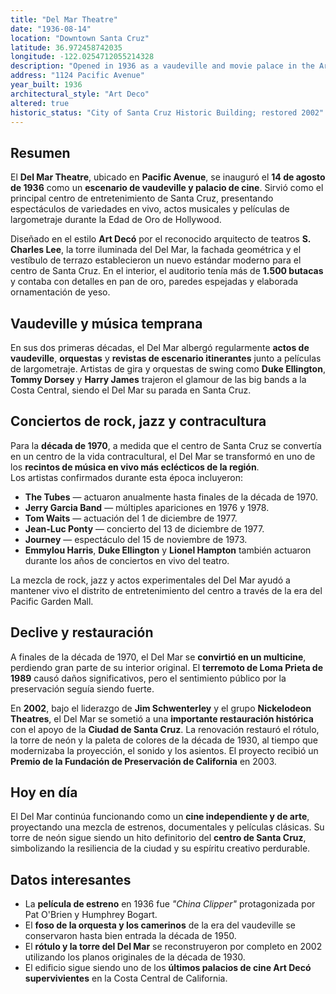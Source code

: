 ```yaml
---
title: "Del Mar Theatre"
date: "1936-08-14"
location: "Downtown Santa Cruz"
latitude: 36.972458742035
longitude: -122.0254712055214328
description: "Opened in 1936 as a vaudeville and movie palace in the Art Deco style, the Del Mar Theatre later became a major concert venue and remains a restored art-house landmark in downtown Santa Cruz."
address: "1124 Pacific Avenue"
year_built: 1936
architectural_style: "Art Deco"
altered: true
historic_status: "City of Santa Cruz Historic Building; restored 2002"
---
```


## Resumen

El **Del Mar Theatre**, ubicado en **Pacific Avenue**, se inauguró el **14 de agosto de 1936** como un **escenario de vaudeville y palacio de cine**. Sirvió como el principal centro de entretenimiento de Santa Cruz, presentando espectáculos de variedades en vivo, actos musicales y películas de largometraje durante la Edad de Oro de Hollywood.

Diseñado en el estilo **Art Decó** por el reconocido arquitecto de teatros **S. Charles Lee**, la torre iluminada del Del Mar, la fachada geométrica y el vestíbulo de terrazo establecieron un nuevo estándar moderno para el centro de Santa Cruz. En el interior, el auditorio tenía más de **1.500 butacas** y contaba con detalles en pan de oro, paredes espejadas y elaborada ornamentación de yeso.

## Vaudeville y música temprana

En sus dos primeras décadas, el Del Mar albergó regularmente **actos de vaudeville**, **orquestas** y **revistas de escenario itinerantes** junto a películas de largometraje. Artistas de gira y orquestas de swing como **Duke Ellington**, **Tommy Dorsey** y **Harry James** trajeron el glamour de las big bands a la Costa Central, siendo el Del Mar su parada en Santa Cruz.

## Conciertos de rock, jazz y contracultura

Para la **década de 1970**, a medida que el centro de Santa Cruz se convertía en un centro de la vida contracultural, el Del Mar se transformó en uno de los **recintos de música en vivo más eclécticos de la región**.  
Los artistas confirmados durante esta época incluyeron:

- **The Tubes** — actuaron anualmente hasta finales de la década de 1970.
- **Jerry Garcia Band** — múltiples apariciones en 1976 y 1978.
- **Tom Waits** — actuación del 1 de diciembre de 1977.
- **Jean-Luc Ponty** — concierto del 13 de diciembre de 1977.
- **Journey** — espectáculo del 15 de noviembre de 1973.
- **Emmylou Harris**, **Duke Ellington** y **Lionel Hampton** también actuaron durante los años de conciertos en vivo del teatro.

La mezcla de rock, jazz y actos experimentales del Del Mar ayudó a mantener vivo el distrito de entretenimiento del centro a través de la era del Pacific Garden Mall.

## Declive y restauración

A finales de la década de 1970, el Del Mar se **convirtió en un multicine**, perdiendo gran parte de su interior original. El **terremoto de Loma Prieta de 1989** causó daños significativos, pero el sentimiento público por la preservación seguía siendo fuerte.

En **2002**, bajo el liderazgo de **Jim Schwenterley** y el grupo **Nickelodeon Theatres**, el Del Mar se sometió a una **importante restauración histórica** con el apoyo de la **Ciudad de Santa Cruz**. La renovación restauró el rótulo, la torre de neón y la paleta de colores de la década de 1930, al tiempo que modernizaba la proyección, el sonido y los asientos. El proyecto recibió un **Premio de la Fundación de Preservación de California** en 2003.

## Hoy en día

El Del Mar continúa funcionando como un **cine independiente y de arte**, proyectando una mezcla de estrenos, documentales y películas clásicas. Su torre de neón sigue siendo un hito definitorio del **centro de Santa Cruz**, simbolizando la resiliencia de la ciudad y su espíritu creativo perdurable.

## Datos interesantes

- La **película de estreno** en 1936 fue _"China Clipper"_ protagonizada por Pat O'Brien y Humphrey Bogart.
- El **foso de la orquesta y los camerinos** de la era del vaudeville se conservaron hasta bien entrada la década de 1950.
- El **rótulo y la torre del Del Mar** se reconstruyeron por completo en 2002 utilizando los planos originales de la década de 1930.
- El edificio sigue siendo uno de los **últimos palacios de cine Art Decó supervivientes** en la Costa Central de California.
